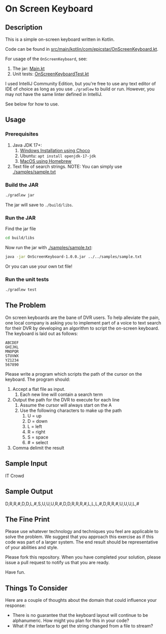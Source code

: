 # On Screen Keyboard

## Description

This is a simple on-screen keyboard written in Kotlin.

Code can be found in [src/main/kotlin/com/epicstar/OnScreenKeyboard.kt](./src/main/kotlin/com/epicstar/OnScreenKeyboard.kt).

For usage of the `OnScreenKeyboard`, see:
1. The jar: [Main.kt](./src/main/kotlin/Main.kt)
2. Unit tests: [OnScreenKeyboardTest.kt](./src/test/kotlin/com/epicstar/OnScreenKeyboardTest.kt)

I used IntelliJ Community Edition, but you're free to use any text editor of IDE of choice as long as
you use `./gradlew` to build or run. However, you may not have the same linter defined in IntelliJ.

See below for how to use.

## Usage

### Prerequisites

1. Java JDK 17+:
   1. [Windows Installation using Choco](https://community.chocolatey.org/packages/oracle17jdk)
   2. Ubuntu: `apt install openjdk-17-jdk`
   3. [MacOS using Homebrew](https://formulae.brew.sh/formula/openjdk@17)
2. Text file of search strings. NOTE: You can simply use [./samples/sample.txt](./samples/sample.txt)

### Build the JAR

```bash
./gradlew jar
```

The jar will save to `./build/libs`.

### Run the JAR

Find the jar file
```bash
cd build/libs
```

Now run the jar with [./samples/sample.txt](./samples/sample.txt):
```bash
java -jar OnScreenKeyboard-1.0.0.jar ../../samples/sample.txt
```

Or you can use your own txt file!

### Run the unit tests

```bash
./gradlew test
```


## The Problem

On screen keyboards are the bane of DVR users. To help alleviate the pain, one local company is asking you to implement part of a voice to text search for their DVR by developing an algorithm to script the on-screen keyboard.
The keyboard is laid out as follows:

```
ABCDEF
GHIJKL
MNOPQR
STUVWX
YZ1234
567890
```

Please write a program which scripts the path of the cursor on the keyboard. The program should:

1. Accept a flat file as input.
   1. Each new line will contain a search term
2. Output the path for the DVR to execute for each line
   1. Assume the cursor will always start on the A
   2. Use the following characters to make up the path
      1. U = up
      2. D = down
      3. L = left
      4. R = right
      5. S = space
      6. \# = select
3. Comma delimit the result

## Sample Input

IT Crowd

## Sample Output

D,R,R,#,D,D,L,#,S,U,U,U,R,#,D,D,R,R,R,#,L,L,L,#,D,R,R,#,U,U,U,L,#

## The Fine Print

Please use whatever technology and techniques you feel are applicable to solve the problem. We suggest that you approach this exercise as if this code was part of a larger system. The end result should be representative of your abilities and style.

Please fork this repository. When you have completed your solution, please issue a pull request to notify us that you are ready.

Have fun.

## Things To Consider

Here are a couple of thoughts about the domain that could influence your response:

- There is no guarantee that the keyboard layout will continue to be alphanumeric. How might you plan for this in your code?
- What if the interface to get the string changed from a file to stream?
